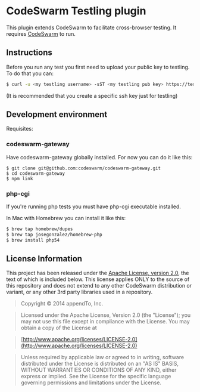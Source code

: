 # CodeSwarm Testling plugin

This plugin extends CodeSwarm to facilitate cross-browser testing.  It requires [CodeSwarm](http://codeswarm.com) to run.

## Instructions

Before you run any test you first need to upload your public key to testling.
To do that you can:

```bash
$ curl -u <my testling username> -sST <my testling pub key> https://testling.com/tunnel
```

(It is recommended that you create a specific ssh key just for testling)


## Development environment

Requisites:

### codeswarm-gateway

Have codeswarm-gateway globally installed. For now you can do it like this:

```
$ git clone git@github.com:codeswarm/codeswarm-gateway.git
$ cd codeswarm-gateway
$ npm link
```

### php-cgi

If you're running php tests you must have php-cgi executable installed.

In Mac with Homebrew you can install it like this:

```bash
$ brew tap homebrew/dupes
$ brew tap josegonzalez/homebrew-php
$ brew install php54
```

## License Information

This project has been released under the [Apache License, version 2.0](http://www.apache.org/licenses/LICENSE-2.0.html), the text of which is included below. This license applies ONLY to the source of this repository and does not extend to any other CodeSwarm distribution or variant, or any other 3rd party libraries used in a repository. 

> Copyright © 2014 appendTo, Inc.

> Licensed under the Apache License, Version 2.0 (the "License");
   you may not use this file except in compliance with the License.
   You may obtain a copy of the License at

> [http://www.apache.org/licenses/LICENSE-2.0](http://www.apache.org/licenses/LICENSE-2.0)

>  Unless required by applicable law or agreed to in writing, software
   distributed under the License is distributed on an "AS IS" BASIS,
   WITHOUT WARRANTIES OR CONDITIONS OF ANY KIND, either express or implied.
   See the License for the specific language governing permissions and
   limitations under the License.
